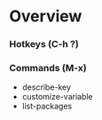 # Overview

### Hotkeys (C-h ?)

### Commands (M-x)
* describe-key
* customize-variable
* list-packages
